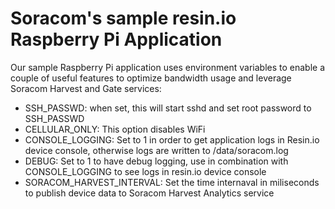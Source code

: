 # Soracom's sample resin.io Raspberry Pi Application

Our sample Raspberry Pi application uses environment variables to enable a couple of useful features to optimize bandwidth usage and leverage Soracom Harvest and Gate services:
* SSH_PASSWD: when set, this will start sshd and set root password to SSH_PASSWD
* CELLULAR_ONLY: This option disables WiFi
* CONSOLE_LOGGING: Set to 1 in order to get application logs in Resin.io device console, otherwise logs are written to /data/soracom.log
* DEBUG: Set to 1 to have debug logging, use in combination with CONSOLE_LOGGING to see logs in resin.io device console
* SORACOM_HARVEST_INTERVAL: Set the time internaval in miliseconds to publish device data to Soracom Harvest Analytics service